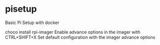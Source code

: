 # pisetup
Basic Pi Setup with docker


choco install rpi-imager
Enable advance options in the imager with CTRL+SHIFT+X
Set default configuration with the imager advance options

